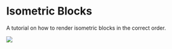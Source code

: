 Isometric Blocks
================

A tutorial on how to render isometric blocks in the correct order.

<a href="http://shaunew.github.com/IsometricBlocks">
<img src="http://shaunew.github.com/IsometricBlocks/isom.png"></a>
